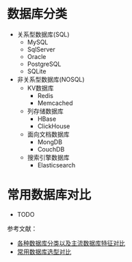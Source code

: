 # 数据库分类
- 关系型数据库(SQL)
    - MySQL
    - SqlServer
    - Oracle
    - PostgreSQL
    - SQLite 
- 非关系型数据库(NOSQL)
    - KV数据库
        - Redis
        - Memcached
    - 列存储数据库
        - HBase
        - ClickHouse
    - 面向文档数据库
        - MongDB
        - CouchDB
    - 搜索引擎数据库
        - Elasticsearch

# 常用数据库对比
- TODO

参考文献：
- [各种数据库分类以及主流数据库特征对比](https://juejin.cn/post/7096100760194138143)
- [常用数据库选型对比](https://www.wencst.com/archives/2219)